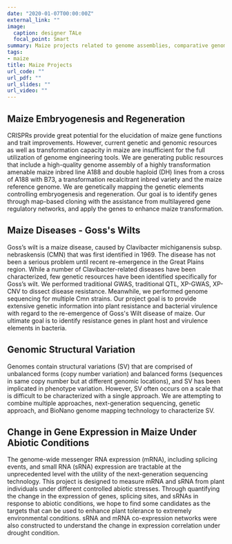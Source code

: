 ```yaml
---
date: "2020-01-07T00:00:00Z"
external_link: ""
image:
  caption: designer TALe
  focal_point: Smart
summary: Maize projects related to genome assemblies, comparative genomics, maize regeneration, and maize diseases.
tags:
- maize
title: Maize Projects
url_code: ""
url_pdf: ""
url_slides: ""
url_video: ""
---
```


## Maize Embryogenesis and Regeneration
CRISPRs provide great potential for the elucidation of maize gene functions and
trait improvements. However, current genetic and genomic resources as well as
transformation capacity in maize are insufficient for the full utilization of
genome engineering tools. We are generating public resources that include a
high-quality genome assembly of a highly transformation amenable maize inbred
line A188 and double haploid (DH) lines from a cross of A188 with B73, a
transformation recalcitrant inbred variety and the maize reference genome. We
are genetically mapping the genetic elements controlling embryogenesis and
regeneration. Our goal is to identify genes through map-based cloning with the
assistance from multilayered gene regulatory networks, and apply the genes to
enhance maize transformation.

## Maize Diseases - Goss's Wilts
Goss’s wilt is a maize disease, caused by Clavibacter michiganensis subsp.
nebraskensis (CMN) that was first identified in 1969. The disease has not been a
serious problem until recent re-emergence in the Great Plains region. While a
number of Clavibacter-related diseases have been characterized, few genetic
resources have been identified specifically for Goss’s wilt. We performed
traditional GWAS, traditional QTL, XP-GWAS, XP-CNV to dissect disease
resistance. Meanwhile, we performed genome sequencing for multiple Cmn strains.
Our project goal is to provide extensive genetic information into plant
resistance and bacterial virulence with regard to the re-emergence of Goss's
Wilt disease of maize. Our ultimate goal is to identify resistance genes in
plant host and virulence elements in bacteria.

## Genomic Structural Variation
Genomes contain structural variations (SV) that are comprised of unbalanced
forms (copy number variation) and balanced forms (sequences in same copy number
but at different genomic locations), and SV has been implicated in phenotype
variation. However, SV often occurs on a scale that is difficult to be
characterized with a single approach. We are attempting to combine multiple
approaches, next-generation sequencing, genetic approach, and BioNano genome
mapping technology to characterize SV.

## Change in Gene Expression in Maize Under Abiotic Conditions
The genome-wide messenger RNA expression (mRNA), including splicing events, and
small RNA (sRNA) expression are tractable at the unprecedented level with the
utility of the next-generation sequencing technology. This project is designed
to measure mRNA and sRNA from plant individuals under different controlled
abiotic stresses. Through quantifying the change in the expression of genes,
splicing sites, and sRNAs in response to abiotic conditions, we hope to find
some candidates as the targets that can be used to enhance plant tolerance to
extremely environmental conditions. sRNA and mRNA co-expression networks were
also constructed to understand the change in expression correlation under
drought condition.


